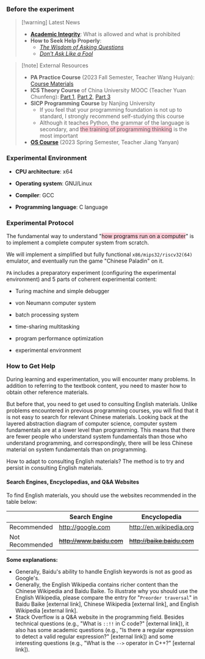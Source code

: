 ### Before the experiment

>[!warning] Latest News
> - [**Academic Integrity**](http://integrity.mit.edu/): What is allowed and what is prohibited  
> - **How to Seek Help Properly**:  
>    - [*The Wisdom of Asking Questions*](https://github.com/ryanhanwu/How-To-Ask-Questions-The-Smart-Way/blob/master/README-zh_CN.md)
>    - [*Don't Ask Like a Fool*](https://github.com/tangx/Stop-Ask-Questions-The-Stupid-Ways/blob/master/README.md)

> [!note] External Resources
> - **PA Practice Course** (2023 Fall Semester, Teacher Wang Huiyan): [Course Materials](http://why.ink:8080/ICS/2023/)
> - **ICS Theory Course** of China University MOOC (Teacher Yuan Chunfeng): [Part 1](https://www.icourse163.org/course/NJU-1001625001), [Part 2](https://www.icourse163.org/course/NJU-1001964032), [Part 3](https://www.icourse163.org/course/NJU-1002532004)
> - **SICP Programming Course** by Nanjing University
>   - If you feel that your programming foundation is not up to standard, I strongly recommend self-studying this course
>   - Although it teaches Python, the grammar of the language is secondary, and <span style="background:rgba(252, 163, 180, 0.55)">the training of programming thinking</span> is the most important
> - [**OS Course**](http://jyywiki.cn/OS/2023/) (2023 Spring Semester, Teacher Jiang Yanyan)

### Experimental Environment

- **CPU architecture**: x64

- **Operating system**: GNU/Linux

- **Compiler**: GCC

- **Programming language**: C language

### Experimental Protocol

The fundamental way to understand "<span style="background:rgba(252, 163, 180, 0.55)">how programs run on a computer</span>" is to implement a complete computer system from scratch.

We will implement a simplified but fully functional `x86/mips32/riscv32(64)` emulator, and eventually run the game "Chinese Paladin" on it.

`PA` includes a preparatory experiment (configuring the experimental environment) and 5 parts of coherent experimental content:

- Turing machine and simple debugger

- von Neumann computer system

- batch processing system

- time-sharing multitasking

- program performance optimization

- experimental environment

### How to Get Help

During learning and experimentation, you will encounter many problems. In addition to referring to the textbook content, you need to master how to obtain other reference materials.

But before that, you need to get used to consulting English materials. Unlike problems encountered in previous programming courses, you will find that it is not easy to search for relevant Chinese materials. Looking back at the layered abstraction diagram of computer science, computer system fundamentals are at a lower level than programming. This means that there are fewer people who understand system fundamentals than those who understand programming, and correspondingly, there will be less Chinese material on system fundamentals than on programming.

How to adapt to consulting English materials? The method is to try and persist in consulting English materials.

#### Search Engines, Encyclopedias, and Q&A Websites

To find English materials, you should use the websites recommended in the table below:

|                 | Search Engine                                         | Encyclopedia             | Q&A Website             |
|-----------------|-------------------------------------------------------|--------------------------|-------------------------|
| Recommended     | <http://google.com>  | <http://en.wikipedia.org> | <http://stackoverflow.com> |
| Not Recommended | ~~<http://www.baidu.com>~~| ~~<http://baike.baidu.com>~~|~~<http://zhidao.baidu.com>~~ <br> ~~<http://bbs.csdn.net>~~|

**Some explanations:**

- Generally, Baidu's ability to handle English keywords is not as good as Google's.
- Generally, the English Wikipedia contains richer content than the Chinese Wikipedia and Baidu Baike. To illustrate why you should use the English Wikipedia, please compare the entry for "`Preorder traversal`" in Baidu Baike [external link], Chinese Wikipedia [external link], and English Wikipedia [external link].
- Stack Overflow is a Q&A website in the programming field. Besides technical questions (e.g., "What is `::!!` in C code?" [external link]), it also has some academic questions (e.g., "Is there a regular expression to detect a valid regular expression?" [external link]) and some interesting questions (e.g., "What is the `-->` operator in C++?" [external link]).
